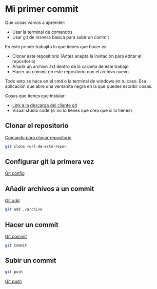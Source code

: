 # Mi primer commit

Que cosas vamos a aprender:

- Usar la terminal de comandos
- Usar git de manera básica para subir un commit

En este primer trabajito lo que tienes que hacer es:

- Clonar este repositiorio (Antes acepta la invitación para editar el repositorio)
- Añadir un archivo .txt dentro de la carpeta de este trabajo
- Hacer un commit en este repositorio con el archivo nuevo

Todo esto se hace en el cmd o la terminal de windows en tu caso. Esa aplicación que abre una ventanita negra en la que puedes escribir cosas.

Cosas que tienes que instalar:

- [Link a la descarga del cliente git](https://git-scm.com/downloads)
- Visual studio code (si no lo tienes que creo que si lo tienes)

## Clonar el repositorio

[Comando para clonar repositorio](https://git-scm.com/docs/git-clone)

```bash
git clone <url-de-este-repo>

```

## Configurar git la primera vez

[Git config](https://git-scm.com/book/es/v2/Inicio---Sobre-el-Control-de-Versiones-Configurando-Git-por-primera-vez)

## Añadir archivos a un commit

[Git add](https://git-scm.com/docs/git-add)

```bash
git add ./archivo
```

## Hacer un commit

[Git commit](https://git-scm.com/docs/git-commit)

```bash
git commit
```

## Subir un commit

```bash
git push
```

[Git push](https://git-scm.com/docs/git-push)
